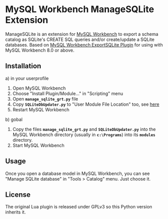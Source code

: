 # MySQL Workbench ManageSQLite Extension

ManageSQLite is an extension for
[MySQL Workbench](http://www.mysql.com/products/workbench/) to export a schema
catalog as SQLite's CREATE SQL queries and/or create/update a SQLite databases.
Based on [MySQL Workbench ExportSQLite Plugin](https://github.com/ssstain/mysql-wb-exportsqlite) for using with
MySQL Workbench 8.0 or above.

## Installation

a) in your userprofile

1. Open MySQL Workbench
2. Choose "Install Plugin/Module..." in "Scripting" menu
3. Open **`manage_sqlite_grt.py`** file
4. Copy **`SQLiteDbUpdater.py`** to "User Module File Location" too, see [here](https://dev.mysql.com/doc/workbench/en/wb-modules.html)
5. Restart MySQL Workbench

b) gobal

1. Copy the files **`manage_sqlite_grt.py`** and **`SQLiteDbUpdater.py`** into the MySQL Workbench directory (usually in **`c:\Programs`**) into its **`modules`** directory.
5. Start MySQL Workbench

## Usage

Once you open a database model in MySQL Workbench, you can see "Manage SQLite database" in "Tools > Catalog" menu. Just choose it.

## License

The original Lua plugin is released under GPLv3 so this Python version
inherits it.
